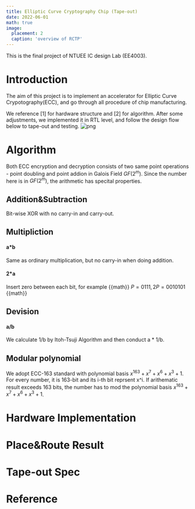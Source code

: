 ```yaml
---
title: Elliptic Curve Cryptography Chip (Tape-out)
date: 2022-06-01
math: true
image:
  placement: 2
  caption: 'overview of RCTP'
---
```


This is the final project of NTUEE IC design Lab (EE4003).

# Introduction
The aim of this project is to implement an accelerator for Elliptic Curve Crypotography(ECC), and go through all procedure of chip manufacturing. 

We reference [1] for hardware structure and [2] for algorithm. After some adjustments, we implemented it in RTL level, and follow the design flow below to tape-out and testing. 
![png](img/DCLab_final_FSM.drawio.png)
# Algorithm
Both ECC encryption and decryption consists of two same point operations - point doubling and point addion in Galois Field $GF(2^m)$. Since the number here is in $GF(2^m)$, the arithmetic has specital properties. 
## Addition&Subtraction
Bit-wise XOR with no carry-in and carry-out.
## Multipliction
#### a*b 
Same as ordinary multiplication, but no carry-in when doing addition.
#### 2*a 
Insert zero between each bit, for example
{{math}}
$P = 0111, 2P = 0010101$ 
{{math}}
## Devision 
#### a/b
We calculate 1/b by Itoh-Tsuji Algorithm and then conduct a * 1/b.

## Modular polynomial
We adopt ECC-163 standard with polynomial basis $x^163+x^7+x^6+x^3+1$. For every number, it is 163-bit and its i-th bit reprsent x^i. If arithematic result exceeds 163 bits, the number has to mod the polynomial basis $x^163+x^7+x^6+x^3+1$.
# Hardware Implementation

# Place&Route Result

# Tape-out Spec

# Reference


